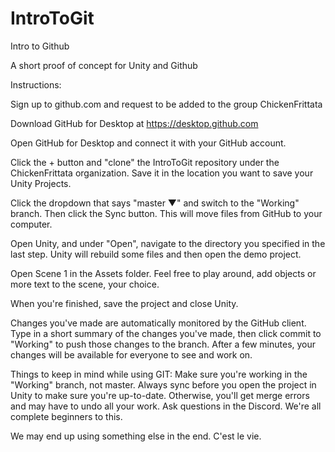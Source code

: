 # IntroToGit
Intro to Github

A short proof of concept for Unity and Github


Instructions:

Sign up to github.com and request to be added to the group ChickenFrittata

Download GitHub for Desktop at https://desktop.github.com

Open GitHub for Desktop and connect it with your GitHub account.

Click the + button and "clone" the IntroToGit repository under the ChickenFrittata organization. Save it in the location you want to save your Unity Projects.

Click the dropdown that says "master ▼" and switch to the "Working" branch. Then click the Sync button. This will move files from GitHub to your computer.


Open Unity, and under "Open", navigate to the directory you specified in the last step.
Unity will rebuild some files and then open the demo project.

Open Scene 1 in the Assets folder. Feel free to play around, add objects or more text to the scene, your choice.

When you're finished, save the project and close Unity.

Changes you've made are automatically monitored by the GitHub client. Type in a short summary of the changes you've made, then
click commit to "Working" to push those changes to the branch. After a few minutes, your changes will be available for everyone
to see and work on.

Things to keep in mind while using GIT:
Make sure you're working in the "Working" branch, not master.
Always sync before you open the project in Unity to make sure you're up-to-date. Otherwise, you'll get merge errors and may have to undo all your work.
Ask questions in the Discord. We're all complete beginners to this.

We may end up using something else in the end. C'est le vie.
